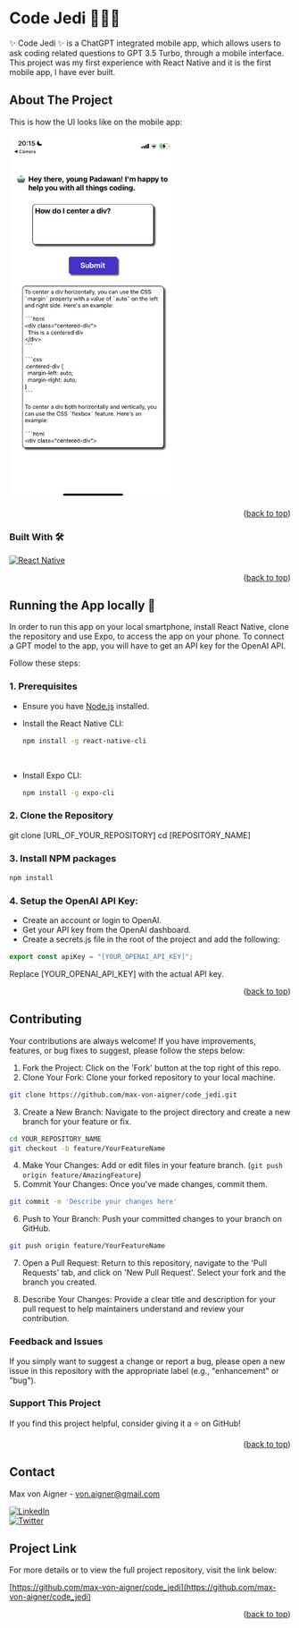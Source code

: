 <a name="readme-top"></a>

# Code Jedi 🫳🏽✨

  <p align="left">
   ✨ Code Jedi ✨ is a ChatGPT integrated mobile app, which allows users to ask coding related questions to GPT 3.5 Turbo, through a mobile interface. This project was my first experience with React Native and it is the first mobile app, I have ever built. 
   
  </p>
</div>

## About The Project

This is how the UI looks like on the mobile app:
<br/>
<br/>
<img src="images/demo-img.png" width="300">

<p align="right">(<a href="#readme-top">back to top</a>)</p>

### Built With 🛠️

[![React Native](https://img.shields.io/badge/React%20Native-0.72-blue)](https://reactnative.dev/)

<p align="right">(<a href="#readme-top">back to top</a>)</p>

## Running the App locally 🚀

In order to run this app on your local smartphone, install React Native, clone the repository and use Expo, to access the app on your phone. To connect a GPT model to the app, you will have to get an API key for the OpenAI API.

Follow these steps:

### 1. Prerequisites

- Ensure you have [Node.js](https://nodejs.org/) installed.
- Install the React Native CLI:

  ```bash
  npm install -g react-native-cli
  ```

  <br/>

- Install Expo CLI:
  ```bash
  npm install -g expo-cli
  ```

### 2. Clone the Repository

git clone [URL_OF_YOUR_REPOSITORY]
cd [REPOSITORY_NAME]

### 3. Install NPM packages

```sh
npm install
```

### 4. Setup the OpenAI API Key:

- Create an account or login to OpenAI.
- Get your API key from the OpenAI dashboard.
- Create a secrets.js file in the root of the project and add the following:

```javascript
export const apiKey = "[YOUR_OPENAI_API_KEY]";
```

Replace [YOUR_OPENAI_API_KEY] with the actual API key.

<p align="right">(<a href="#readme-top">back to top</a>)</p>

## Contributing

Your contributions are always welcome! If you have improvements, features, or bug fixes to suggest, please follow the steps below:

1. Fork the Project: Click on the 'Fork' button at the top right of this repo.
2. Clone Your Fork: Clone your forked repository to your local machine.

```bash
git clone https://github.com/max-von-aigner/code_jedi.git
```

3. Create a New Branch: Navigate to the project directory and create a new branch for your feature or fix.

```bash
cd YOUR_REPOSITORY_NAME
git checkout -b feature/YourFeatureName
```

4. Make Your Changes: Add or edit files in your feature branch. (`git push origin feature/AmazingFeature`)
5. Commit Your Changes: Once you've made changes, commit them.

```bash
git commit -m 'Describe your changes here'
```

6. Push to Your Branch: Push your committed changes to your branch on GitHub.

```bash
git push origin feature/YourFeatureName
```

7. Open a Pull Request: Return to this repository, navigate to the 'Pull Requests' tab, and click on 'New Pull Request'. Select your fork and the branch you created.

8. Describe Your Changes: Provide a clear title and description for your pull request to help maintainers understand and review your contribution.

### Feedback and Issues

If you simply want to suggest a change or report a bug, please open a new issue in this repository with the appropriate label (e.g., "enhancement" or "bug").

### Support This Project

If you find this project helpful, consider giving it a ⭐ on GitHub!

<p align="right">(<a href="#readme-top">back to top</a>)</p>

## Contact

Max von Aigner - von.aigner@gmail.com

[![LinkedIn][linkedin-shield]][linkedin-url]
<br/>
[![Twitter](https://img.shields.io/badge/Twitter-%231DA1F2?style=for-the-badge&logo=twitter&logoColor=white)](https://twitter.com/MaxVonAigner)

## Project Link

For more details or to view the full project repository, visit the link below:

[https://github.com/max-von-aigner/code_jedi](https://github.com/max-von-aigner/code_jedi)

<p align="right">(<a href="#readme-top">back to top</a>)</p>

[linkedin-shield]: https://img.shields.io/badge/-LinkedIn-black.svg?style=for-the-badge&logo=linkedin&colorB=555
[linkedin-url]: https://linkedin.com/in/von_aigner
[product-screenshot]: images/demo-img.png
